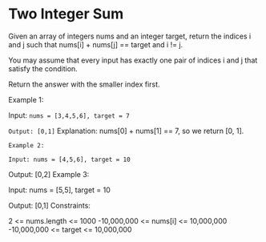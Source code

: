 # Two Integer Sum

Given an array of integers nums and an integer target, return the indices i and j such that nums[i] + nums[j] == target and i != j.

You may assume that every input has exactly one pair of indices i and j that satisfy the condition.

Return the answer with the smaller index first.

Example 1:

Input:
`nums = [3,4,5,6], target = 7`

`Output: [0,1]`
Explanation: nums[0] + nums[1] == 7, so we return [0, 1].

`Example 2:`

`Input: nums = [4,5,6], target = 10`

Output: [0,2]
Example 3:

Input: nums = [5,5], target = 10

Output: [0,1]
Constraints:

2 <= nums.length <= 1000
-10,000,000 <= nums[i] <= 10,000,000
-10,000,000 <= target <= 10,000,000